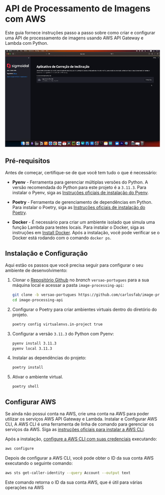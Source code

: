 # API de Processamento de Imagens com AWS

Este guia fornece instruções passo a passo sobre como criar e configurar uma API de processamento de imagens usando AWS API Gateway e Lambda com Python.

![Banner](img/streamlit_app.gif)

## Pré-requisitos

Antes de começar, certifique-se de que você tem tudo o que é necessário:

- **Pyenv** - Ferramenta para gerenciar múltiplas versões do Python. A versão recomendada do Python para este projeto é a `3.11.3`. Para instalar o Pyenv, siga as [Instruções oficiais de instalação do Pyenv](https://github.com/pyenv/pyenv#installation).

- **Poetry** - Ferramenta de gerenciamento de dependências em Python. Para instalar o Poetry, siga as [Instruções oficiais de instalação do Poetry](https://python-poetry.org/docs/#installation).

- **Docker** - É necessário para criar um ambiente isolado que simula uma função Lambda para testes locais. Para instalar o Docker, siga as instruções em [Install Docker](https://docs.docker.com/). Após a instalação, você pode verificar se o Docker está rodando com o comando `docker ps`.

## Instalação e Configuração

Aqui estão os passos que você precisa seguir para configurar o seu ambiente de desenvolvimento:

1. Clonar o [Repositório Github](https://github.com/carlosfab/image-processing-api) no *branch* `versao-portugues` para a sua máquina local e acessar a pasta `image-processing-api`:

   ```bash
   git clone -b versao-portugues https://github.com/carlosfab/image-processing-api.git
   cd image-processing-api
   ```

2. Configurar o Poetry para criar ambientes virtuais dentro do diretório do projeto.

   ```bash
   poetry config virtualenvs.in-project true
   ```

3. Configurar a versão `3.11.3` do Python com Pyenv:

   ```bash
   pyenv install 3.11.3
   pyenv local 3.11.3
   ```

4. Instalar as dependências do projeto:

   ```bash
   poetry install
   ```

5. Ativar o ambiente virtual.

   ```bash
   poetry shell
   ```

## Configurar AWS

Se ainda não possui conta na AWS, crie uma conta na AWS para poder utilizar os serviços AWS API Gateway e Lambda. Instalar e Configurar AWS CLI, A AWS CLI é uma ferramenta de linha de comando para gerenciar os serviços da AWS. Siga as [instruções oficiais para instalar a AWS CLI](https://docs.aws.amazon.com/cli/latest/userguide/getting-started-install.html).

Após a instalação, [configure a AWS CLI com suas credenciais](https://docs.aws.amazon.com/cli/latest/userguide/cli-configure-files.html) executando:

```bash
aws configure
```

Depois de configurar a AWS CLI, você pode obter o ID da sua conta AWS executando o seguinte comando:

```bash
aws sts get-caller-identity --query Account --output text
```

Este comando retorna o ID da sua conta AWS, que é útil para várias operações na AWS
